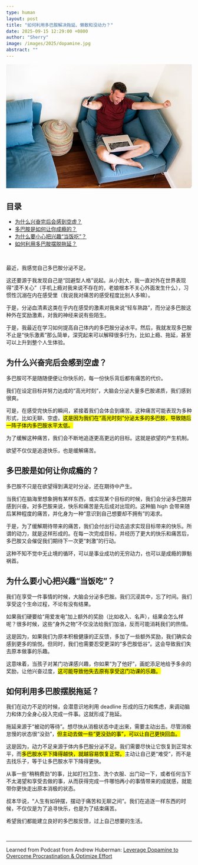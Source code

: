 ```yaml
---
type: human
layout: post
title: "如何利用多巴胺解决拖延、懒散和没动力？"
date: 2025-09-15 12:29:00 +0800
author: "Sherry"
image: /images/2025/dopamine.jpg
abstract: ""
---
```


![cover](/images/2025/dopamine.jpg)

## 目录

- [为什么兴奋完后会感到空虚？](#为什么兴奋完后会感到空虚)
- [多巴胺是如何让你成瘾的？](#多巴胺是如何让你成瘾的)
- [为什么要小心把兴趣“当饭吃”？](#为什么要小心把兴趣当饭吃)
- [如何利用多巴胺摆脱拖延？](#如何利用多巴胺摆脱拖延)

<br/>

最近，我感觉自己多巴胺分泌不足。

这还要源于我发现自己是“回避型人格”说起。从小到大，我一直对外在世界表现得“漠不关心”（手机上瘾对我来说不存在的，老娘根本不关心外面发生什么），习惯性沉溺在内在感受里（我说我对痛苦的感受程度比别人多嘛）。

于是，分泌血清素这类在乎内在感受的激素对我来说“轻车熟路”，而分泌多巴胺这种外在奖励激素，对我的神经来说有些陌生。

于是，我最近在学习如何提高自己体内的多巴胺分泌水平。然后，我就发现多巴胺不止是“快乐激素”那么简单，深究起来可以解释很多行为，比如上瘾、拖延，甚至可以上升到整个人生体验。

## 为什么兴奋完后会感到空虚？

多巴胺可不是随随便便让你快乐的，每一份快乐背后都有痛苦的代价。

我们在设定目标并努力达成的“高光时刻”，大脑会分泌大量多巴胺递质，我们感到很爽。

可是，在感受完快乐的瞬间，紧接着我们会体会到痛苦。这种痛苦可能表现为多种形式，比如无聊、空虚。<mark>这是因为我们在“高光时刻”分泌太多的多巴胺，导致随后一阵子体内多巴胺水平太低。</mark>

为了缓解这种痛苦，我们会不断地追逐更高更远的目标。这就是欲望的产生机制。

欲望不仅仅是追逐快乐，也是缓解痛苦。

## 多巴胺是如何让你成瘾的？

多巴胺不只是在欲望得到满足时分泌，还在期待中产生。

当我们在脑海里想象拥有某样东西，或实现某个目标的时候，我们会分泌多巴胺并感到兴奋。对多巴胺来说，快乐和痛苦是先后成对出现的。这种脑 high 会带来随后某种程度的痛苦，并化身为一种“意识到自己想要却不拥有”的渴求。

于是，为了缓解期待带来的痛苦，我们会付出行动去追求实现目标带来的快乐。所谓的动力，就是这样形成的。在每一次完成目标，并经历了更大的快乐和痛苦后，多巴胺又会催促我们期待下一次更“刺激”的行动。

这种不知不觉中无止境的循环，可以是事业成功的无穷动力，也可以是成瘾的罪魁祸首。

## 为什么要小心把兴趣“当饭吃”？

我们在享受一件事情的时候，大脑会分泌多巴胺。我们沉浸其中，忘了时间。我们享受这个生命过程，不论有没有结果。

如果我们硬要给“用爱发电”加上额外的奖励（比如收入、名声），结果会怎么样呢？很多时候，这些“身外之物”不仅没法给我们加油，反而可能消耗我们的热情。

这是因为，如果我们为原本积极健康的正反馈，多加了一些额外奖励，我们确实会感到更多的愉悦。但同时，我们也需要忍受更深的“多巴胺低谷”。这会导致我们失去原本做事的乐趣。

这意味着，当孩子对某门功课感兴趣，你如果“为了他好”，画蛇添足地给予多余的奖励，让他兴奋过度，<mark>这可能导致他失去原有享受这门功课的乐趣。</mark>

## 如何利用多巴胺摆脱拖延？

我们在动力不足的时候，会潜意识地利用 deadline 形成的压力和焦虑，来调动脑力和体力全身心投入完成一件事。这就形成了拖延。

拖延来源于“被动的等待”。想尽快从消极状态中走出来，需要主动出击。尽管消极怠慢的状态很“没劲”，<mark>但主动去做一些“更没劲的事”，可以让自己更快回血。</mark>

这是因为，动力不足来源于体内多巴胺分泌不足。我们需要尽快让它恢复到正常水平，而<mark>多巴胺水平下降得越快，就越容易恢复正常。</mark>主动让自己更“难受”，而不是去找乐子，等于让多巴胺水平下降得更快。

从事一些“稍稍费劲”的事，比如打扫卫生、洗个衣服、出门动一下，或者任何当下不太渴望和享受去做的事，从而获得完成一件哪怕再小的事情带来的成就感，就能带你更快走出原本消极的状态。

叔本华说，“人生有如钟摆，摆动于痛苦和无聊之间”。我们在追逐一样东西的时候，不仅仅是为了追寻快乐，也是为了结束痛苦。

希望我们都能建立良好的多巴胺反馈，过上自己想要的生活。

<br/>
<hr/>

Learned from Podcast from Andrew Huberman: <a href="https://www.youtube.com/watch?v=K-TW2Chpz4k&t=3045s" target="_blank">Leverage Dopamine to Overcome Procrastination & Optimize Effort<a/>